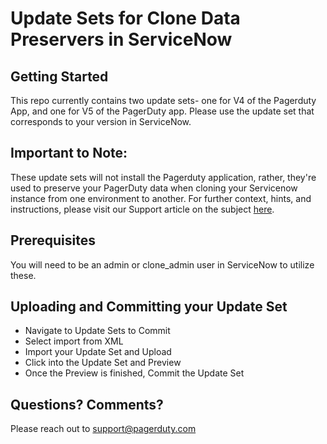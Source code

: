 # Update Sets for Clone Data Preservers in ServiceNow

## Getting Started
This repo currently contains two update sets- one for V4 of the Pagerduty App, and one for V5 of the PagerDuty app. Please use the update set that corresponds to your version in ServiceNow. 

## Important to Note:
These update sets will not install the Pagerduty application, rather, they're used to preserve your PagerDuty data when cloning your Servicenow instance from one environment to another. For further context, hints, and instructions, please visit our Support article on the subject [here](https://support.pagerduty.com/v1/docs/servicenow-using-the-clone-data-preserver). 

## Prerequisites
You will need to be an admin or clone_admin user in ServiceNow to utilize these. 

## Uploading and Committing your Update Set
- Navigate to Update Sets to Commit
- Select import from XML
- Import your Update Set and Upload
- Click into the Update Set and Preview
- Once the Preview is finished, Commit the Update Set

## Questions? Comments? 
Please reach out to support@pagerduty.com 

